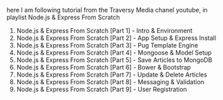 here I am following tutorial from the Traversy Media chanel youtube, in playlist Node.js & Express From Scratch

01. Node.js & Express From Scratch [Part 1] - Intro & Environment
02. Node.js & Express From Scratch [Part 2] - App Setup & Express Install
03. Node.js & Express From Scratch [Part 3] - Pug Template Engine
04. Node.js & Express From Scratch [Part 4] - Mongoose & Model Setup
05. Node.js & Express From Scratch [Part 5] - Save Articles to MongoDB
06. Node.js & Express From Scratch [Part 6] - Bower & Bootstrap
07. Node.js & Express From Scratch [Part 7] - Update & Delete Articles
08. Node.js & Express From Scratch [Part 8] - Messaging & Validation
09. Node.js & Express From Scratch [Part 9] - User Registration
